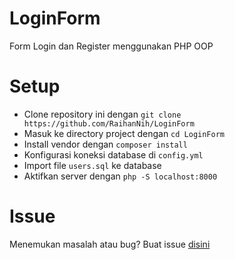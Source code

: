 # LoginForm
Form Login dan Register menggunakan PHP OOP

# Setup
- Clone repository ini dengan `git clone https://github.com/RaihanNih/LoginForm`
- Masuk ke directory project dengan `cd LoginForm`
- Install vendor dengan `composer install`
- Konfigurasi koneksi database di `config.yml`
- Import file `users.sql` ke database
- Aktifkan server dengan `php -S localhost:8000`

# Issue
Menemukan masalah atau bug? Buat issue [disini](https://github.com/RaihanNih/LoginForm/issues)
